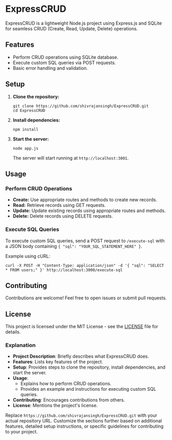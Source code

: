 # ExpressCRUD

ExpressCRUD is a lightweight Node.js project using Express.js and SQLite for seamless CRUD (Create, Read, Update, Delete) operations.

## Features

- Perform CRUD operations using SQLite database.
- Execute custom SQL queries via POST requests.
- Basic error handling and validation.

## Setup

1. **Clone the repository:**

   ```
   git clone https://github.com/shivrajansingh/ExpressCRUD.git
   cd ExpressCRUD
   ```

2. **Install dependencies:**

   ```
   npm install
   ```

3. **Start the server:**

   ```
   node app.js
   ```

   The server will start running at `http://localhost:3001`.

## Usage

### Perform CRUD Operations

- **Create:** Use appropriate routes and methods to create new records.
- **Read:** Retrieve records using GET requests.
- **Update:** Update existing records using appropriate routes and methods.
- **Delete:** Delete records using DELETE requests.

### Execute SQL Queries

To execute custom SQL queries, send a POST request to `/execute-sql` with a JSON body containing `{ "sql": "YOUR_SQL_STATEMENT_HERE" }`.

Example using cURL:

```
curl -X POST -H "Content-Type: application/json" -d '{ "sql": "SELECT * FROM users;" }' http://localhost:3000/execute-sql
```

## Contributing

Contributions are welcome! Feel free to open issues or submit pull requests.

## License

This project is licensed under the MIT License - see the [LICENSE](LICENSE) file for details.


### Explanation

- **Project Description**: Briefly describes what ExpressCRUD does.
- **Features**: Lists key features of the project.
- **Setup**: Provides steps to clone the repository, install dependencies, and start the server.
- **Usage**:
  - Explains how to perform CRUD operations.
  - Provides an example and instructions for executing custom SQL queries.
- **Contributing**: Encourages contributions from others.
- **License**: Mentions the project's license.

Replace `https://github.com/shivrajansingh/ExpressCRUD.git` with your actual repository URL. Customize the sections further based on additional features, detailed setup instructions, or specific guidelines for contributing to your project.